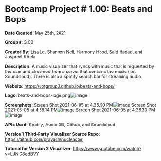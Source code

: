 # Bootcamp Project # 1.00: Beats and Bops

**Date Created**: May 25th, 2021

**Group #**: 3.00

**Created By**: Lisa Le, Shannon Nell, Harmony Hood, Said Hadad, and Jaspreet Khela

**Description**: A music visualizer that syncs with music that is requested by the user and streamed from a server that contains the music (i.e. Soundcloud). There is also a spotify search bar for streaming audio.

**Website**: https://uotgroup3.github.io/beats-and-bops/

**Logo**: beats-and-bops-logo.png![image](https://user-images.githubusercontent.com/80941606/120854037-91d77380-c54a-11eb-880f-a773e8cb84cf.png)

**Screenshots**:
Screen Shot 2021-06-05 at 4.35.50 PM![image](https://user-images.githubusercontent.com/80941606/120904862-86547d00-c61c-11eb-9507-ff4451b9cdd2.png)
Screen Shot 2021-06-05 at 4.36.14 PM![image](https://user-images.githubusercontent.com/80941606/120904863-894f6d80-c61c-11eb-8e0a-e49b8ba415e9.png)
Screen Shot 2021-06-05 at 4.36.30 PM![image](https://user-images.githubusercontent.com/80941606/120904865-8bb1c780-c61c-11eb-8770-dbfe7f7d68cd.png)

**APIs Used**: Spotify, Audio DB, Github, and Soundcloud

**Version 1 Third-Party Visualizer Source Repo**: https://github.com/prayash/nucleactor

**Tutorial for Version 2 Visualizer**: https://www.youtube.com/watch?v=LJNiG8edBVY
